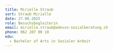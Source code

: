 ```yaml
---
title: Mirielle Straub
sort: Straub Mirielle
date: 27.08.2025
role: Besuchsbegleiterin 
email: mirielle.straub@adesso-sozialberatung.ch
phone: 062 207 00 10
edu: 	
  - Bachelor of Arts in Sozialer Arbeit
---
```


